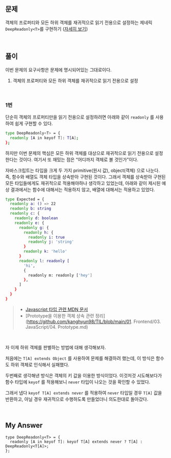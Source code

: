 ## 문제

객체의 프로퍼티와 모든 하위 객체를 재귀적으로 읽기 전용으로 설정하는 제네릭 `DeepReadonly<T>`를 구현하기 ([자세히 보기](https://github.com/type-challenges/type-challenges/blob/main/questions/00009-medium-deep-readonly/README.ko.md))

<br>

## 풀이

이번 문제의 요구사항은 문제에 명시되어있는 그대로이다.

1. 객체의 프로퍼티와 모든 하위 객체를 재귀적으로 읽기 전용으로 설정

<br>

### 1번

단순히 객체의 프로퍼티만을 읽기 전용으로 설정하려면 아래와 같이 `readonly` 를 사용하여 쉽게 구현할 수 있다.

```bash
type DeepReadonly<T> = {
  readonly [A in keyof T]: T[A];
};
```

하지만 이번 문제의 핵심은 모든 하위 객체를 대상으로 재귀적으로 읽기 전용으로 설정한다는 것이다. 여기서 또 재밌는 점은 “어디까지 객체로 볼 것인가”이다.

자바스크립트는 타입을 크게 두 가지 primitive(원시 값), object(객체) 으로 나눈다. 즉, 함수와 배열도 객체 타입을 상속받아 구현된 것이다. 그래서 객체를 상속받아 구현된 모든 타입들에게도 재귀적으로 적용해야하나 생각하고 있었는데, 아래와 같이 제시된 예상 결과에서는 함수에 대해서는 적용하지 않고, 배열에 대해서는 적용하고 있었다.

```bash
type Expected = {
  readonly a: () => 22
  readonly b: string
  readonly c: {
    readonly d: boolean
    readonly e: {
      readonly g: {
        readonly h: {
          readonly i: true
          readonly j: 'string'
        }
        readonly k: 'hello'
      }
      readonly l: readonly [
        'hi',
        {
          readonly m: readonly ['hey']
        },
      ]
    }
  }
}
```

> - [Javascript 타입 관련 MDN 문서](https://developer.mozilla.org/ko/docs/Web/JavaScript/Data_structures)
> - [Prototype을 이용한 객체 상속 관련 정리](https://github.com/kanghyun98/TIL/blob/main/01. Frontend/03. JavaScript/04. Prototype.md)

<br>

자 이제 하위 객체를 판별하는 방법에 대해 생각해보자.

처음에는 `T[A] extends Object` 를 사용하여 문제를 해결하려 했는데, 이 방식은 함수도 하위 객체로 인식해서 실패했다.

두번째로 생각해낸 방식은 객체의 키 값을 이용한 방식이었다. 이것저것 시도해보다가 함수 타입에 `keyof` 를 적용해보니 `never` 타입이 나오는 것을 확인할 수 있었다.

그래서 냅다 `keyof T[A] extends never` 를 적용하여 `never` 타입일 경우 `T[A]` 값을 반환하고, 아닐 경우 재귀적으로 수행하도록 만들었더니 의도한대로 돌아갔다.

<br>

## My Answer

```tsx
type DeepReadonly<T> = {
  readonly [A in keyof T]: keyof T[A] extends never ? T[A] : DeepReadonly<T[A]>;
};
```